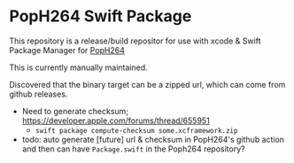 PopH264 Swift Package
=========================

This repository is a release/build repositor for use with xcode & Swift Package Manager for [PopH264](https://github.com/NewChromantics/PopH264)

This is currently manually maintained.

Discovered that the binary target can be a zipped url, which can come from github releases.
- Need to generate checksum; https://developer.apple.com/forums/thread/655951 
	- `swift package compute-checksum some.xcframework.zip`
- todo: auto generate [future] url & checksum in PopH264's github action and then can have `Package.swift` in the Poph264 repository?

